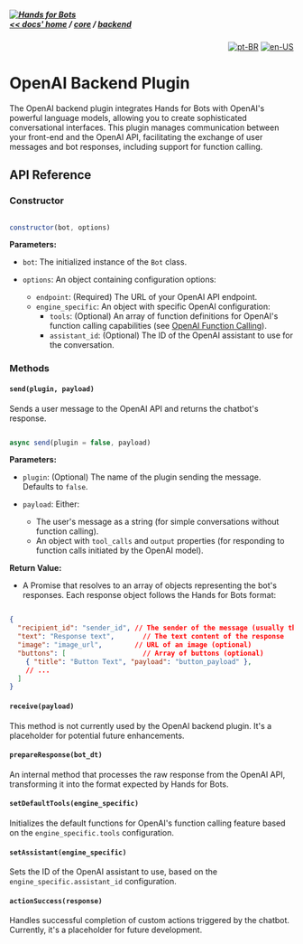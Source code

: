 ##### [![Hands for Bots](https://img.shields.io/badge/[•__•]-Hands_for_Bots-purple?style=social) <br>&lt;&lt; docs' home](../../../../README.md) / [core](../../core.md) / [backend](../backend.md)

<div align="right">

[![pt-BR](https://img.shields.io/badge/pt-BR-white)](../../../pt-br/core/backend/openai.md)
[![en-US](https://img.shields.io/badge/en-US-white)](./openai.md)

</div>


  # OpenAI Backend Plugin


  The OpenAI backend plugin integrates Hands for Bots with OpenAI's powerful language models, allowing you to create sophisticated conversational interfaces. This plugin manages communication between your front-end and the OpenAI API, facilitating the exchange of user messages and bot responses, including support for function calling.


  ## API Reference


  ### Constructor


  ```javascript

  constructor(bot, options)

  ```


  **Parameters:**


  - `bot`: The initialized instance of the `Bot` class.

  - `options`: An object containing configuration options:
    - `endpoint`: (Required) The URL of your OpenAI API endpoint.  
    - `engine_specific`: An object with specific OpenAI configuration:
      - `tools`: (Optional) An array of function definitions for OpenAI's function calling capabilities (see [OpenAI Function Calling](https://platform.openai.com/docs/guides/function-calling)).
      - `assistant_id`: (Optional) The ID of the OpenAI assistant to use for the conversation.

  ### Methods


  #### `send(plugin, payload)`


  Sends a user message to the OpenAI API and returns the chatbot's response.


  ```javascript

  async send(plugin = false, payload)

  ```


  **Parameters:**


  - `plugin`: (Optional) The name of the plugin sending the message. Defaults to `false`.

  - `payload`:  Either:
    -  The user's message as a string (for simple conversations without function calling). 
    - An object with `tool_calls` and `output` properties (for responding to function calls initiated by the OpenAI model).

  **Return Value:**


  - A Promise that resolves to an array of objects representing the bot's responses. Each response object follows the Hands for Bots format:


  ```json

  {
    "recipient_id": "sender_id", // The sender of the message (usually the chatbot's ID)
    "text": "Response text",       // The text content of the response
    "image": "image_url",        // URL of an image (optional)
    "buttons": [                   // Array of buttons (optional)
      { "title": "Button Text", "payload": "button_payload" },
      // ...
    ]
  }

  ```


  #### `receive(payload)`


  This method is not currently used by the OpenAI backend plugin. It's a placeholder for potential future enhancements.


  #### `prepareResponse(bot_dt)`


  An internal method that processes the raw response from the OpenAI API, transforming it into the format expected by Hands for Bots.


  #### `setDefaultTools(engine_specific)`


  Initializes the default functions for OpenAI's function calling feature based on the `engine_specific.tools` configuration.


  #### `setAssistant(engine_specific)`


  Sets the ID of the OpenAI assistant to use, based on the `engine_specific.assistant_id` configuration.


  #### `actionSuccess(response)`


  Handles successful completion of custom actions triggered by the chatbot.  Currently, it's a placeholder for future development.
